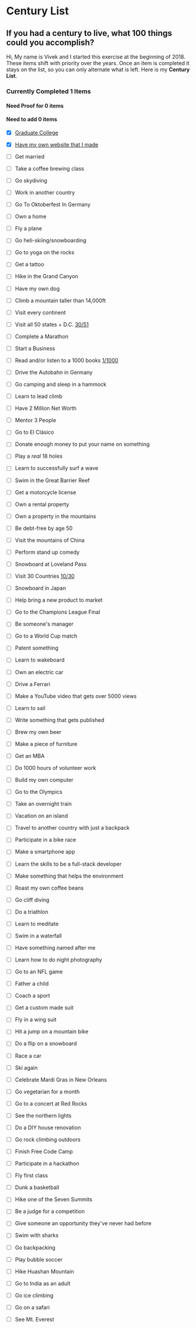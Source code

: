 # Century List
## If you had a century to live, what 100 things could you accomplish?

Hi,
My name is Vivek and I started this exercise at the beginning of 2018. These items shift with priority over the years. Once an item is completed it stays on the list, so you can only alternate what is left. Here is my **Century List**.


### Currently Completed **1** Items
#### Need Proof for **0** items
#### Need to add **0** items


- [x] [Graduate College](../master/proof/graduated.jpg)

- [x] [Have my own website that I made](http://vivekravishankar.com)

- [ ] Get married

- [ ] Take a coffee brewing class

- [ ] Go skydiving

- [ ] Work in another country

- [ ] Go To Oktoberfest In Germany

- [ ] Own a home

- [ ] Fly a plane

- [ ] Go heli-skiing/snowboarding

- [ ] Go to yoga on the rocks

- [ ] Get a tattoo

- [ ] Hike in the Grand Canyon

- [ ] Have my own dog

- [ ] Climb a mountain taller than 14,000ft

- [ ] Visit every continent

- [ ] Visit all 50 states + D.C. [30/51](../master/states.md)

- [ ] Complete a Marathon

- [ ] Start a Business

- [ ] Read and/or listen to a 1000 books [1/1000](../master/books.md)

- [ ] Drive the Autobahn in Germany

- [ ] Go camping and sleep in a hammock

- [ ] Learn to lead climb

- [ ] Have 2 Million Net Worth

- [ ] Mentor 3 People

- [ ] Go to El Cl&#225;sico

- [ ] Donate enough money to put your name on something

- [ ] Play a *real* 18 holes

- [ ] Learn to successfully surf a wave

- [ ] Swim in the Great Barrier Reef

- [ ] Get a motorcycle license

- [ ] Own a rental property

- [ ] Own a property in the mountains

- [ ] Be debt-free by age 50

- [ ] Visit the mountains of China

- [ ] Perform stand up comedy

- [ ] Snowboard at Loveland Pass

- [ ] Visit 30 Countries [10/30](../master/countries.md)

- [ ] Snowboard in Japan

- [ ] Help bring a new product to market

- [ ] Go to the Champions League Final

- [ ] Be someone's manager

- [ ] Go to a World Cup match

- [ ] Patent something

- [ ] Learn to wakeboard

- [ ] Own an electric car

- [ ] Drive a Ferrari

- [ ] Make a YouTube video that gets over 5000 views

- [ ] Learn to sail

- [ ] Write something that gets published

- [ ] Brew my own beer

- [ ] Make a piece of furniture

- [ ] Get an MBA

- [ ] Do 1000 hours of volunteer work

- [ ] Build my own computer

- [ ] Go to the Olympics

- [ ] Take an overnight train

- [ ] Vacation on an island

- [ ] Travel to another country with just a backpack

- [ ] Participate in a bike race

- [ ] Make a smartphone app

- [ ] Learn the skills to be a full-stack developer

- [ ] Make something that helps the environment

- [ ] Roast my own coffee beans

- [ ] Go cliff diving

- [ ] Do a triathlon

- [ ] Learn to meditate

- [ ] Swim in a waterfall

- [ ] Have something named after me

- [ ] Learn how to do night photography

- [ ] Go to an NFL game

- [ ] Father a child

- [ ] Coach a sport

- [ ] Get a custom made suit

- [ ] Fly in a wing suit

- [ ] Hit a jump on a mountain bike

- [ ] Do a flip on a snowboard

- [ ] Race a car

- [ ] Ski again

- [ ] Celebrate Mardi Gras in New Orleans

- [ ] Go vegetarian for a month

- [ ] Go to a concert at Red Rocks

- [ ] See the northern lights

- [ ] Do a DIY house renovation

- [ ] Go rock climbing outdoors

- [ ] Finish Free Code Camp

- [ ] Participate in a hackathon

- [ ] Fly first class

- [ ] Dunk a basketball

- [ ] Hike one of the Seven Summits

- [ ] Be a judge for a competition

- [ ] Give someone an opportunity they've never had before

- [ ] Swim with sharks

- [ ] Go backpacking

- [ ] Play bubble soccer

- [ ] Hike Huashan Mountain

- [ ] Go to India as an adult

- [ ] Go ice climbing

- [ ] Go on a safari

- [ ] See Mt. Everest
